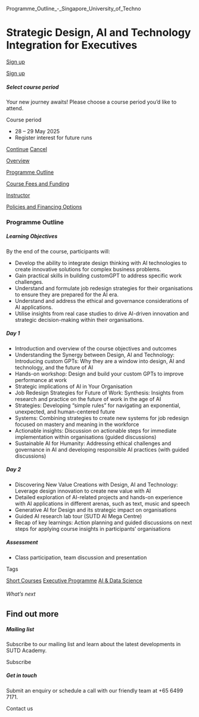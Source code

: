 Programme_Outline_-_Singapore_University_of_Techno



Strategic Design, AI and Technology Integration for Executives
==============================================================

[Sign up](#popup-masthead)

[Sign up](#popup-masthead)

##### Select course period

Your new journey awaits! Please choose a course period you’d like to attend.

Course period

* 28 – 29 May 2025
* Register interest for future runs

[Continue](#)
[Cancel](#)

[Overview](/course/strategic-design-ai-and-technology-integration-for-executives/#tabs)

[Programme Outline](/course/strategic-design-ai-and-technology-integration-for-executives/programme-outline/#tabs)

[Course Fees and Funding](/course/strategic-design-ai-and-technology-integration-for-executives/course-fees-and-funding/#tabs)

[Instructor](/course/strategic-design-ai-and-technology-integration-for-executives/instructor/#tabs)

[Policies and Financing Options](/course/strategic-design-ai-and-technology-integration-for-executives/policies-and-financing-options/#tabs)

### Programme Outline



##### **Learning Objectives**

By the end of the course, participants will:

* Develop the ability to integrate design thinking with AI technologies to create innovative solutions for complex business problems.
* Gain practical skills in building customGPT to address specific work challenges.
* Understand and formulate job redesign strategies for their organisations to ensure they are prepared for the AI era.
* Understand and address the ethical and governance considerations of AI applications.
* Utilise insights from real case studies to drive AI-driven innovation and strategic decision-making within their organisations.

##### Day 1

* Introduction and overview of the course objectives and outcomes
* Understanding the Synergy between Design, AI and Technology: Introducing custom GPTs: Why they are a window into design, AI and technology, and the future of AI
* Hands-on workshop: Design and build your custom GPTs to improve performance at work
* Strategic implications of AI in Your Organisation
* Job Redesign Strategies for Future of Work: Synthesis: Insights from research and practice on the future of work in the age of AI
* Strategies: Developing “simple rules” for navigating an exponential, unexpected, and human-centered future
* Systems: Combining strategies to create new systems for job redesign focused on mastery and meaning in the workforce
* Actionable insights: Discussion on actionable steps for immediate implementation within organisations (guided discussions)
* Sustainable AI for Humanity: Addressing ethical challenges and governance in AI and developing responsible AI practices (with guided discussions)

##### Day 2

* Discovering New Value Creations with Design, AI and Technology: Leverage design innovation to create new value with AI
* Detailed exploration of AI-related projects and hands-on experience with AI applications in different arenas, such as text, music and speech
* Generative AI for Design and its strategic impact on organisations
* Guided AI research lab tour (SUTD AI Mega Centre)
* Recap of key learnings: Action planning and guided discussions on next steps for applying course insights in participants’ organisations

##### Assessment

* Class participation, team discussion and presentation

Tags

[Short Courses](/admissions/academy/courses-and-modules/?academy-type-course=780)
[Executive Programme](/admissions/academy/courses-and-modules/?academy-type-course=1788)
[AI & Data Science](/admissions/academy/courses-and-modules/?discipline=782)

###### What’s next

Find out more
-------------

##### Mailing list

Subscribe to our mailing list and learn about the latest developments in SUTD Academy.

Subscribe

##### Get in touch

Submit an enquiry or schedule a call with our friendly team at +65 6499 7171.

Contact us

